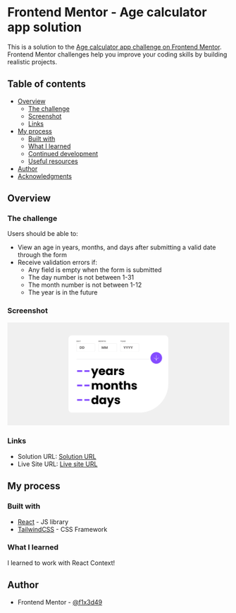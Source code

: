 # Frontend Mentor - Age calculator app solution

This is a solution to the [Age calculator app challenge on Frontend Mentor](https://www.frontendmentor.io/challenges/age-calculator-app-dF9DFFpj-Q). Frontend Mentor challenges help you improve your coding skills by building realistic projects.

## Table of contents

- [Overview](#overview)
  - [The challenge](#the-challenge)
  - [Screenshot](#screenshot)
  - [Links](#links)
- [My process](#my-process)
  - [Built with](#built-with)
  - [What I learned](#what-i-learned)
  - [Continued development](#continued-development)
  - [Useful resources](#useful-resources)
- [Author](#author)
- [Acknowledgments](#acknowledgments)

## Overview

### The challenge

Users should be able to:

- View an age in years, months, and days after submitting a valid date through the form
- Receive validation errors if:
  - Any field is empty when the form is submitted
  - The day number is not between 1-31
  - The month number is not between 1-12
  - The year is in the future

### Screenshot

![](./frontend/src/assets//images//Age-Calculator.png)

### Links

- Solution URL: [Solution URL](https://www.frontendmentor.io/solutions/age-calculator-component-JSZtKTbJHY)
- Live Site URL: [Live site URL](https://age-calculator-blue-three.vercel.app/)

## My process

### Built with

- [React](https://reactjs.org/) - JS library
- [TailwindCSS](https://tailwindcss.com/) - CSS Framework

### What I learned

I learned to work with React Context!

## Author

- Frontend Mentor - [@f1x3d49](https://www.frontendmentor.io/profile/f1x3d49)
